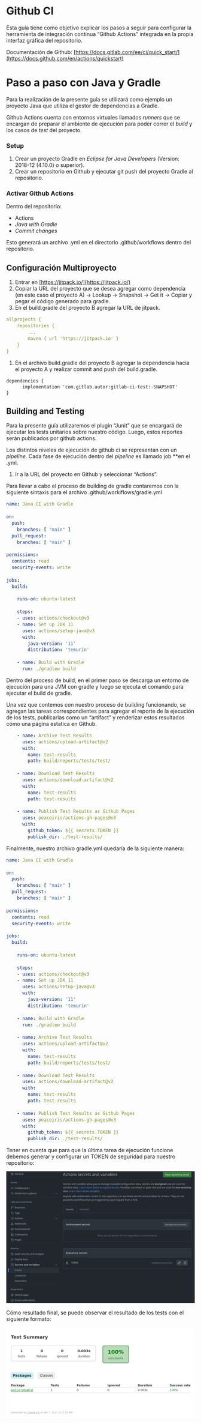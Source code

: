 # Github CI

Esta guía tiene como objetivo explicar los pasos a seguir para configurar la herramienta de integración continua “Github Actions” integrada en la propia interfaz gráfica del repositorio.

Documentación de Github: [https://docs.gitlab.com/ee/ci/quick_start/](https://docs.github.com/en/actions/quickstart)

# Paso a paso con Java y Gradle

Para la realización de la presente guía se utilizará como ejemplo un proyecto Java que utiliza el gestor de dependencias a Gradle.

Github Actions cuenta con entornos virtuales llamados *runners* que se encargan de preparar el ambiente de ejecución para poder correr el *build* y los casos de *test* del proyecto.

### Setup

1. Crear un proyecto Gradle en *Eclipse for Java Developers* (Version: 2018-12 (4.10.0) o superior).
2. Crear un repositorio en Github y ejecutar git push del proyecto Gradle al repositorio.

### Activar Github Actions

Dentro del repositorio: 

- Actions
- *Java with Gradle*
- *Commit changes*

Esto generará un archivo .yml en el directorio .github/workflows dentro del repositorio. 

## Configuración Multiproyecto

1. Entrar en [https://jitpack.io/](https://jitpack.io/)
2. Copiar la URL del proyecto que se desea agregar como dependencia (en este caso el proyecto A) -> Lookup -> Snapshot -> Get it -> Copiar y pegar el código generado para gradle.
3. En el build.gradle del proyecto B agregar la URL de jitpack.

```yaml
allprojects {
    repositories {
        ...
        maven { url 'https://jitpack.io' }
    }
}
```

1. En el archivo build.gradle del proyecto B agregar la dependencia hacia el proyecto A y realizar commit and push del build.gradle.

```
dependencies {
      implementation 'com.gitlab.autor:gitlab-ci-test:-SNAPSHOT' 
}
```

## Building and Testing

Para la presente guía utilizaremos el plugin “Junit” que se encargará de ejecutar los tests unitarios sobre nuestro código. Luego, estos reportes serán publicados por github actions.

Los distintos niveles de ejecución de github ci se representan con un *pipeline.* Cada fase de ejecución dentro del *pipeline* es llamado job **en el .yml.

1. Ir a la URL del proyecto en Github y seleccionar “Actions”.

Para llevar a cabo el proceso de building de gradle contaremos con la siguiente sintaxis para el archivo .github/workiflows/gradle.yml

```yaml
name: Java CI with Gradle

on:
  push:
    branches: [ "main" ]
  pull_request:
    branches: [ "main" ]

permissions:
  contents: read
  security-events: write

jobs:
  build:

    runs-on: ubuntu-latest

    steps:
    - uses: actions/checkout@v3
    - name: Set up JDK 11
      uses: actions/setup-java@v3
      with:
        java-version: '11'
        distribution: 'temurin'
        
    - name: Build with Gradle
      run: ./gradlew build
```

Dentro del proceso de build, en el primer paso se descarga un entorno de ejecución para una JVM con gradle y luego se ejecuta el comando para ejecutar el build de gradle. 

Una vez que contemos con nuestro proceso de building funcionando, se agregan las tareas correspondientes para agregar el reporte de la ejecución de los tests, publicarlas como un “artifact” y renderizar estos resultados cómo una página estatica en Github. 

```yaml
    - name: Archive Test Results
      uses: actions/upload-artifact@v2
      with:
        name: test-results
        path: build/reports/tests/test/
  
    - name: Download Test Results
      uses: actions/download-artifact@v2
      with:
        name: test-results
        path: test-results
    
    - name: Publish Test Results as Github Pages
      uses: peaceiris/actions-gh-pages@v3
      with:
        github_token: ${{ secrets.TOKEN }}
        publish_dir: ./test-results/
```

Finalmente, nuestro archivo gradle.yml quedaría de la siguiente manera: 

```yaml
name: Java CI with Gradle

on:
  push:
    branches: [ "main" ]
  pull_request:
    branches: [ "main" ]

permissions:
  contents: read
  security-events: write

jobs:
  build:

    runs-on: ubuntu-latest

    steps:
    - uses: actions/checkout@v3
    - name: Set up JDK 11
      uses: actions/setup-java@v3
      with:
        java-version: '11'
        distribution: 'temurin'
        
    - name: Build with Gradle
      run: ./gradlew build
        
    - name: Archive Test Results
      uses: actions/upload-artifact@v2
      with:
        name: test-results
        path: build/reports/tests/test/
  
    - name: Download Test Results
      uses: actions/download-artifact@v2
      with:
        name: test-results
        path: test-results
    
    - name: Publish Test Results as Github Pages
      uses: peaceiris/actions-gh-pages@v3
      with:
        github_token: ${{ secrets.TOKEN }}
        publish_dir: ./test-results/
```

Tener en cuenta que para que la última tarea de ejecución funcione debemos generar y configurar un TOKEN de seguridad para nuestro repositorio: 

![screenshot1](./screenshot1.png)

Cómo resultado final, se puede observar el resultado de los tests con el siguiente formato: 

![screenshot2](./screenshot2.png)

#
